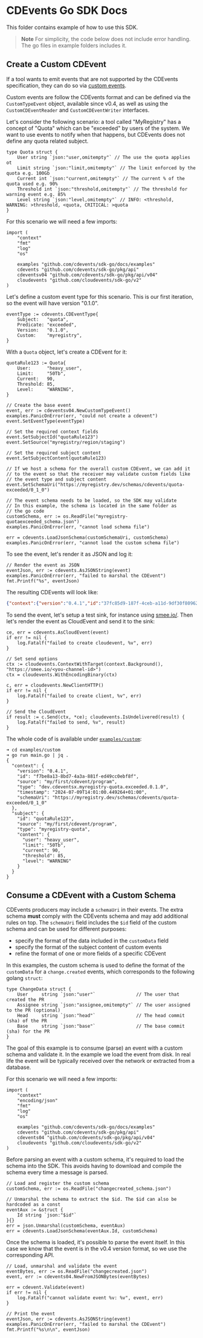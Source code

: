 # CDEvents Go SDK Docs

This folder contains example of how to use this SDK.

> **Note** For simplicity, the code below does not include error handling. The go files in example folders includes it.

## Create a Custom CDEvent

If a tool wants to emit events that are not supported by the CDEvents specification,
they can do so via [custom events](https://github.com/cdevents/spec/tree/main/custom).

Custom events are follow the CDEvents format and can be defined via the
`CustomTypeEvent` object, available since v0.4, as well as using the `CustomCDEventReader`
and `CustomCDEventWriter` interfaces.

Let's consider the following scenario: a tool called "MyRegistry" has a concept of "Quota"
which can be "exceeded" by users of the system. We want to use events to notify when that
happens, but CDEvents does not define any quota related subject.

```golang
type Quota struct {
    User string `json:"user,omitempty"` // The use the quota applies ot
    Limit string `json:"limit,omitempty"` // The limit enforced by the quota e.g. 100Gb
    Current int `json:"current,omitempty"` // The current % of the quota used e.g. 90%
    Threshold int `json:"threshold,omitempty"` // The threshold for warning event e.g. 85%
    Level string `json:"level,omitempty"` // INFO: <threshold, WARNING: >threshold, <quota, CRITICAL: >quota
}
```

For this scenario we will need a few imports:

```golang
import (
	"context"
	"fmt"
	"log"
	"os"

	examples "github.com/cdevents/sdk-go/docs/examples"
	cdevents "github.com/cdevents/sdk-go/pkg/api"
	cdeventsv04 "github.com/cdevents/sdk-go/pkg/api/v04"
	cloudevents "github.com/cloudevents/sdk-go/v2"
)
```

Let's define a custom event type for this scenario.
This is our first iteration, so the event will have version "0.1.0".

```golang
eventType := cdevents.CDEventType{
    Subject:   "quota",
    Predicate: "exceeded",
    Version:   "0.1.0",
    Custom:    "myregistry",
}
```

With a `Quota` object, let's create a CDEvent for it:

```golang
quotaRule123 := Quota{
    User:      "heavy_user",
    Limit:     "50Tb",
    Current:   90,
    Threshold: 85,
    Level:     "WARNING",
}

// Create the base event
event, err := cdeventsv04.NewCustomTypeEvent()
examples.PanicOnError(err, "could not create a cdevent")
event.SetEventType(eventType)

// Set the required context fields
event.SetSubjectId("quotaRule123")
event.SetSource("myregistry/region/staging")

// Set the required subject content
event.SetSubjectContent(quotaRule123)

// If we host a schema for the overall custom CDEvent, we can add it
// to the event so that the receiver may validate custom fields like
// the event type and subject content
event.SetSchemaUri("https://myregistry.dev/schemas/cdevents/quota-exceeded/0_1_0")

// The event schema needs to be loaded, so the SDK may validate
// In this example, the schema is located in the same folder as
// the go code
customSchema, err := os.ReadFile("myregistry-quotaexceeded_schema.json")
examples.PanicOnError(err, "cannot load schema file")

err = cdevents.LoadJsonSchema(customSchemaUri, customSchema)
examples.PanicOnError(err, "cannot load the custom schema file")
```

To see the event, let's render it as JSON and log it:

```golang
// Render the event as JSON
eventJson, err := cdevents.AsJSONString(event)
examples.PanicOnError(err, "failed to marshal the CDEvent")
fmt.Printf("%s", eventJson)
```

The resulting CDEvents will look like:

```json
{"context":{"version":"0.4.1","id":"37fc85d9-187f-4ceb-a11d-9df30f809624","source":"my/first/cdevent/program","type":"dev.cdeventsx.myregistry-quota.exceeded.0.1.0","timestamp":"2024-07-09T14:00:54.375172+01:00","schemaUri":"https://myregistry.dev/schemas/cdevents/quota-exceeded/0_1_0"},"subject":{"id":"quotaRule123","source":"my/first/cdevent/program","type":"myregistry-quota","content":{"user":"heavy_user","limit":"50Tb","current":90,"threshold":85,"level":"WARNING"}}}
```

To send the event, let's setup a test sink, for instance using [smee.io/](https://smee.io/).
Then let's render the event as CloudEvent and send it to the sink:

```golang
ce, err = cdevents.AsCloudEvent(event)
if err != nil {
    log.Fatalf("failed to create cloudevent, %v", err)
}

// Set send options
ctx := cloudevents.ContextWithTarget(context.Background(), "https://smee.io/<you-channel-id>")
ctx = cloudevents.WithEncodingBinary(ctx)

c, err = cloudevents.NewClientHTTP()
if err != nil {
    log.Fatalf("failed to create client, %v", err)
}

// Send the CloudEvent
if result := c.Send(ctx, *ce); cloudevents.IsUndelivered(result) {
    log.Fatalf("failed to send, %v", result)
}
```

The whole code of is available under [`examples/custom`](./examples/custom/main.go):

```shell
➜ cd examples/custom
➜ go run main.go | jq .
{
  "context": {
    "version": "0.4.1",
    "id": "f7be8a13-8bd7-4a3a-881f-ed49cc0ebf8f",
    "source": "my/first/cdevent/program",
    "type": "dev.cdeventsx.myregistry-quota.exceeded.0.1.0",
    "timestamp": "2024-07-09T14:01:00.449264+01:00",
    "schemaUri": "https://myregistry.dev/schemas/cdevents/quota-exceeded/0_1_0"
  },
  "subject": {
    "id": "quotaRule123",
    "source": "my/first/cdevent/program",
    "type": "myregistry-quota",
    "content": {
      "user": "heavy_user",
      "limit": "50Tb",
      "current": 90,
      "threshold": 85,
      "level": "WARNING"
    }
  }
}
```

## Consume a CDEvent with a Custom Schema

CDEvents producers may include a `schemaUri` in their events. The extra schema **must** comply with the CDEvents schema and may add additional rules on top.
The `schemaUri` field includes the `$id` field of the custom schema and can be used for different purposes:
* specify the format of the data included in the `customData` field
* specify the format of the subject content of custom events
* refine the format of one or more fields of a specific CDEvent

In this examples, the custom schema is used to define the format of the `customData` for a `change.created` events, which corresponds to the following golang `struct`:

```golang
type ChangeData struct {
	User     string `json:"user"`               // The user that created the PR
	Assignee string `json:"assignee,omitempty"` // The user assigned to the PR (optional)
	Head     string `json:"head"`               // The head commit (sha) of the PR
	Base     string `json:"base"`               // The base commit (sha) for the PR
}
```

The goal of this example is to consume (parse) an event with a custom schema and validate it. In the example we load the event from disk. In real life the event will be typically received over the network or extracted from a database.

For this scenario we will need a few imports:

```golang
import (
	"context"
	"encoding/json"
	"fmt"
	"log"
	"os"

	examples "github.com/cdevents/sdk-go/docs/examples"
	cdevents "github.com/cdevents/sdk-go/pkg/api"
	cdevents04 "github.com/cdevents/sdk-go/pkg/api/v04"
	cloudevents "github.com/cloudevents/sdk-go/v2"
)
```

Before parsing an event with a custom schema, it's required to load the schema into the SDK. This avoids having to download and compile the schema every time a message is parsed.

```golang
// Load and register the custom schema
customSchema, err := os.ReadFile("changecreated_schema.json")

// Unmarshal the schema to extract the $id. The $id can also be hardcoded as a const
eventAux := &struct {
    Id string `json:"$id"`
}{}
err = json.Unmarshal(customSchema, eventAux)
err = cdevents.LoadJsonSchema(eventAux.Id, customSchema)
```

Once the schema is loaded, it's possible to parse the event itself.
In this case we know that the event is in the v0.4 version format, so we use the corresponding API.

```golang
// Load, unmarshal and validate the event
eventBytes, err := os.ReadFile("changecreated.json")
event, err := cdevents04.NewFromJSONBytes(eventBytes)

err = cdevent.Validate(event)
if err != nil {
	log.Fatalf("cannot validate event %v: %v", event, err)
}

// Print the event
eventJson, err := cdevents.AsJSONString(event)
examples.PanicOnError(err, "failed to marshal the CDEvent")
fmt.Printf("%s\n\n", eventJson)
```
